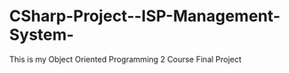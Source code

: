 # CSharp-Project--ISP-Management-System-
This is my Object Oriented Programming 2 Course Final Project
